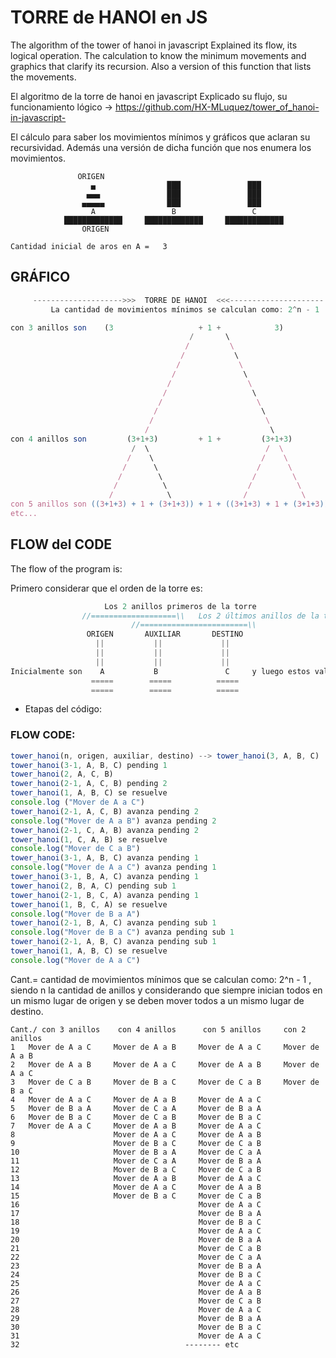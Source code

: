 # TORRE de HANOI en JS

The algorithm of the tower of hanoi in javascript 
Explained its flow, its logical operation. 
The calculation to know the minimum movements and graphics 
that clarify its recursion. Also a version of this function 
that lists the movements.

El algoritmo de la torre de hanoi en javascript 
Explicado su flujo, su funcionamiento lógico -> https://github.com/HX-MLuquez/tower_of_hanoi-in-javascript-

El cálculo para saber los movimientos mínimos y gráficos 
que aclaran su recursividad. Además una versión de dicha 
función que nos enumera los movimientos.

```
               ORIGEN       
                  ▄                ███               ███
                 ▄▄▄               ███               ███
                ▄▄▄▄▄              ███               ███
                  A                 B                 C     
            █████████████     █████████████     █████████████         
                ORIGEN 

Cantidad inicial de aros en A =   3
```

## GRÁFICO

```js
     -------------------->>>  TORRE DE HANOI  <<<---------------------
         La cantidad de movimientos mínimos se calculan como: 2^n - 1

con 3 anillos son    (3                   + 1 +            3)           = 7 movimientos
                                        /       \
                                       /         \
                                      /           \
                                     /             \
                                    /               \
                                   /                 \
                                  /                   \
                                 /                     \
                                /                       \
                               /                         \
                              /                           \
con 4 anillos son         (3+1+3)         + 1 +         (3+1+3)         = 15 movimientos
                           /  \                          /  \
                          /    \                        /    \
                         /      \                      /      \
                        /        \                    /        \
                       /          \                  /          \
                      /            \                /            \
con 5 anillos son ((3+1+3) + 1 + (3+1+3)) + 1 + ((3+1+3) + 1 + (3+1+3)) = 31 movimientos
etc...
```

## FLOW del CODE

The flow of the program is:

Primero considerar que el orden de la torre es:
```js
                     Los 2 anillos primeros de la torre
                //===================\\   Los 2 últimos anillos de la torre
                           //========================\\
                 ORIGEN       AUXILIAR       DESTINO
                   ||           ||             ||
                   ||           ||             ||
                   ||           ||             ||
Inicialmente son    A           B               C     y luego estos valores se van intercambiando
                  =====        =====          =====
                  =====        =====          =====
```

- Etapas del código:

### FLOW CODE:
```js
tower_hanoi(n, origen, auxiliar, destino) --> tower_hanoi(3, A, B, C)
tower_hanoi(3-1, A, B, C) pending 1
tower_hanoi(2, A, C, B)
tower_hanoi(2-1, A, C, B) pending 2
tower_hanoi(1, A, B, C) se resuelve
console.log ("Mover de A a C")
tower_hanoi(2-1, A, C, B) avanza pending 2
console.log("Mover de A a B") avanza pending 2
tower_hanoi(2-1, C, A, B) avanza pending 2
tower_hanoi(1, C, A, B) se resuelve
console.log("Mover de C a B")
tower_hanoi(3-1, A, B, C) avanza pending 1
console.log("Mover de A a C") avanza pending 1
tower_hanoi(3-1, B, A, C) avanza pending 1
tower_hanoi(2, B, A, C) pending sub 1
tower_hanoi(2-1, B, C, A) avanza pending 1
tower_hanoi(1, B, C, A) se resuelve
console.log("Mover de B a A")
tower_hanoi(2-1, B, A, C) avanza pending sub 1
console.log("Mover de B a C") avanza pending sub 1
tower_hanoi(2-1, A, B, C) avanza pending sub 1
tower_hanoi(1, A, B, C) se resuelve
console.log("Mover de A a C")
```

Cant.= cantidad de movimientos mínimos que se calculan como: 2^n - 1 , siendo n la cantidad
de anillos y considerando que siempre inician todos en un mismo lugar de origen y se deben
mover todos a un mismo lugar de destino.
```
Cant./ con 3 anillos    con 4 anillos      con 5 anillos     con 2 anillos
1   Mover de A a C     Mover de A a B     Mover de A a C     Mover de A a B
2   Mover de A a B     Mover de A a C     Mover de A a B     Mover de A a C
3   Mover de C a B     Mover de B a C     Mover de C a B     Mover de B a C
4   Mover de A a C     Mover de A a B     Mover de A a C
5   Mover de B a A     Mover de C a A     Mover de B a A
6   Mover de B a C     Mover de C a B     Mover de B a C
7   Mover de A a C     Mover de A a B     Mover de A a C
8                      Mover de A a C     Mover de A a B
9                      Mover de B a C     Mover de C a B
10                     Mover de B a A     Mover de C a A
11                     Mover de C a A     Mover de B a A
12                     Mover de B a C     Mover de C a B
13                     Mover de A a B     Mover de A a C
14                     Mover de A a C     Mover de A a B
15                     Mover de B a C     Mover de C a B
16                                        Mover de A a C
17                                        Mover de B a A
18                                        Mover de B a C
19                                        Mover de A a C
20                                        Mover de B a A
21                                        Mover de C a B
22                                        Mover de C a A
23                                        Mover de B a A
24                                        Mover de B a C
25                                        Mover de A a C
26                                        Mover de A a B
27                                        Mover de C a B
28                                        Mover de A a C
29                                        Mover de B a A
30                                        Mover de B a C
31                                        Mover de A a C
32                                     -------- etc
```